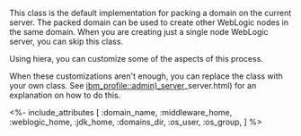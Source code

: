 This class is the default implementation for packing a domain on the current server. The packed domain can be used to create other WebLogic nodes in the same domain. When you are creating just a single node WebLogic server, you can skip this class.

Using hiera, you can customize some of the aspects of this process.

When these customizations aren't enough, you can replace the class with your own class. See [ibm_profile::admin)_server](./admin)_server.html) for an explanation on how to do this.


<%- include_attributes [
  :domain_name,
  :middleware_home,
  :weblogic_home,
  :jdk_home,
  :domains_dir,
  :os_user,
  :os_group,
] %>

